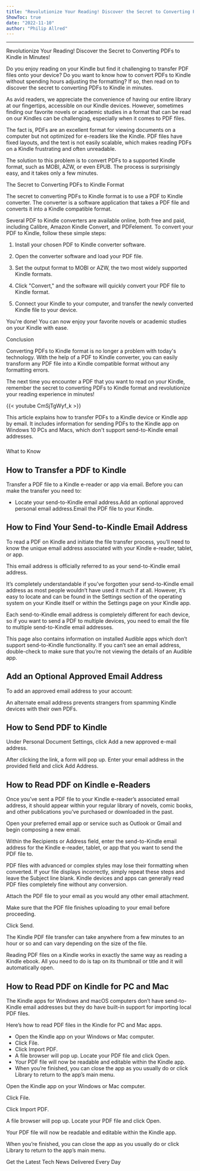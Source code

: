 ```yaml
---
title: "Revolutionize Your Reading! Discover the Secret to Converting PDFs to Kindle in Minutes!"
ShowToc: true 
date: "2022-11-10"
author: "Philip Allred"
---
```

*****
Revolutionize Your Reading! Discover the Secret to Converting PDFs to Kindle in Minutes!

Do you enjoy reading on your Kindle but find it challenging to transfer PDF files onto your device? Do you want to know how to convert PDFs to Kindle without spending hours adjusting the formatting? If so, then read on to discover the secret to converting PDFs to Kindle in minutes.

As avid readers, we appreciate the convenience of having our entire library at our fingertips, accessible on our Kindle devices. However, sometimes finding our favorite novels or academic studies in a format that can be read on our Kindles can be challenging, especially when it comes to PDF files. 

The fact is, PDFs are an excellent format for viewing documents on a computer but not optimized for e-readers like the Kindle. PDF files have fixed layouts, and the text is not easily scalable, which makes reading PDFs on a Kindle frustrating and often unreadable.

The solution to this problem is to convert PDFs to a supported Kindle format, such as MOBI, AZW, or even EPUB. The process is surprisingly easy, and it takes only a few minutes.

The Secret to Converting PDFs to Kindle Format

The secret to converting PDFs to Kindle format is to use a PDF to Kindle converter. The converter is a software application that takes a PDF file and converts it into a Kindle compatible format.

Several PDF to Kindle converters are available online, both free and paid, including Calibre, Amazon Kindle Convert, and PDFelement. To convert your PDF to Kindle, follow these simple steps:

1. Install your chosen PDF to Kindle converter software.

2. Open the converter software and load your PDF file. 

3. Set the output format to MOBI or AZW, the two most widely supported Kindle formats.

4. Click "Convert," and the software will quickly convert your PDF file to Kindle format.

5. Connect your Kindle to your computer, and transfer the newly converted Kindle file to your device.

You're done! You can now enjoy your favorite novels or academic studies on your Kindle with ease.

Conclusion

Converting PDFs to Kindle format is no longer a problem with today's technology. With the help of a PDF to Kindle converter, you can easily transform any PDF file into a Kindle compatible format without any formatting errors. 

The next time you encounter a PDF that you want to read on your Kindle, remember the secret to converting PDFs to Kindle format and revolutionize your reading experience in minutes!

{{< youtube CmSjTgWyf_k >}} 




This article explains how to transfer PDFs to a Kindle device or Kindle app by email. It includes information for sending PDFs to the Kindle app on Windows 10 PCs and Macs, which don't support send-to-Kindle email addresses.

 
### 
What to Know
 
##   How to Transfer a PDF to Kindle  
 

Transfer a PDF file to a Kindle e-reader or app via email. Before you can make the transfer you need to:

 
- Locate your send-to-Kindle email address.Add an optional approved personal email address.Email the PDF file to your Kindle.

 
##   How to Find Your Send-to-Kindle Email Address  
 

To read a PDF on Kindle and initiate the file transfer process, you’ll need to know the unique email address associated with your Kindle e-reader, tablet, or app.

 

This email address is officially referred to as your send-to-Kindle email address.

 

It’s completely understandable if you’ve forgotten your send-to-Kindle email address as most people wouldn’t have used it much if at all. However, it’s easy to locate and can be found in the Settings section of the operating system on your Kindle itself or within the Settings page on your Kindle app.

 

Each send-to-Kindle email address is completely different for each device, so if you want to send a PDF to multiple devices, you need to email the file to multiple send-to-Kindle email addresses.

 
This page also contains information on installed Audible apps which don’t support send-to-Kindle functionality. If you can’t see an email address, double-check to make sure that you’re not viewing the details of an Audible app.
 
##   Add an Optional Approved Email Address  
 

To add an approved email address to your account:

 
An alternate email address prevents strangers from spamming Kindle devices with their own PDFs.
 
##   How to Send PDF to Kindle  
 

Under Personal Document Settings, click Add a new approved e-mail address.

 

After clicking the link, a form will pop up. Enter your email address in the provided field and click Add Address.

 
##   How to Read PDF on Kindle e-Readers  
 

Once you’ve sent a PDF file to your Kindle e-reader’s associated email address, it should appear within your regular library of novels, comic books, and other publications you’ve purchased or downloaded in the past.

 

Open your preferred email app or service such as Outlook or Gmail and begin composing a new email.

 

Within the Recipients or Address field, enter the send-to-Kindle email address for the Kindle e-reader, tablet, or app that you want to send the PDF file to.

 
PDF files with advanced or complex styles may lose their formatting when converted. If your file displays incorrectly, simply repeat these steps and leave the Subject line blank. Kindle devices and apps can generally read PDF files completely fine without any conversion.
 

Attach the PDF file to your email as you would any other email attachment.

 
Make sure that the PDF file finishes uploading to your email before proceeding.
 

Click Send.

 

The Kindle PDF file transfer can take anywhere from a few minutes to an hour or so and can vary depending on the size of the file.

 

Reading PDF files on a Kindle works in exactly the same way as reading a Kindle ebook. All you need to do is tap on its thumbnail or title and it will automatically open.

 
##   How to Read PDF on Kindle for PC and Mac  
 

The Kindle apps for Windows and macOS computers don’t have send-to-Kindle email addresses but they do have built-in support for importing local PDF files.

 

Here’s how to read PDF files in the Kindle for PC and Mac apps.

 
- Open the Kindle app on your Windows or Mac computer.
 - Click File.
 - Click Import PDF.
 - A file browser will pop up. Locate your PDF file and click Open.
 - Your PDF file will now be readable and editable within the Kindle app.
 - When you’re finished, you can close the app as you usually do or click Library to return to the app’s main menu.

 

Open the Kindle app on your Windows or Mac computer.

 

Click File.

 

Click Import PDF.

 

A file browser will pop up. Locate your PDF file and click Open.

 

Your PDF file will now be readable and editable within the Kindle app.

 

When you’re finished, you can close the app as you usually do or click Library to return to the app’s main menu.

 

Get the Latest Tech News Delivered Every Day




